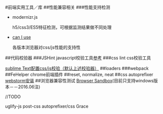 #前端实用工具／库
##性能兼容相关
###性能支持检测
- modernizr.js

	h5/css3/ES5特征检测，可根据监测结果做不同处理
- [can I use](http://caniuse.com)

	各版本浏览器对css/js性能的支持性
		
##代码校验器
###JSHint
javascript校验工具[参考](http://www.open-open.com/lib/view/open1354349336991.html)
###css lint
css校验工具

[sublime Text配置css/js校验（默认上述校验器）](http://www.cnblogs.com/lhb25/archive/2013/05/02/sublimelinter-for-js-css-coding.html)
##loaders
###webpack
##FeHelper
chrome前端插件
##reset, normalize, neat
##css autoprefixer
[webstorm安装](http://www.weste.net/2015/06-02/103795.html)
##浏览器兼容性测试
[Browser Sandbox](http://spoon.net/browsers/)(目前只支持windows版本－－2016.06注)

//TODO

uglify-js
post-css autoprefixer/css Grace


